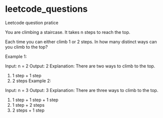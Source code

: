 # leetcode_questions
Leetcode question pratice 

You are climbing a staircase. It takes n steps to reach the top.

Each time you can either climb 1 or 2 steps. In how many distinct ways can you climb to the top?

 
Example 1:

Input: n = 2
Output: 2
Explanation: There are two ways to climb to the top.
1. 1 step + 1 step
2. 2 steps
Example 2:

Input: n = 3
Output: 3
Explanation: There are three ways to climb to the top.
1. 1 step + 1 step + 1 step
2. 1 step + 2 steps
3. 2 steps + 1 step